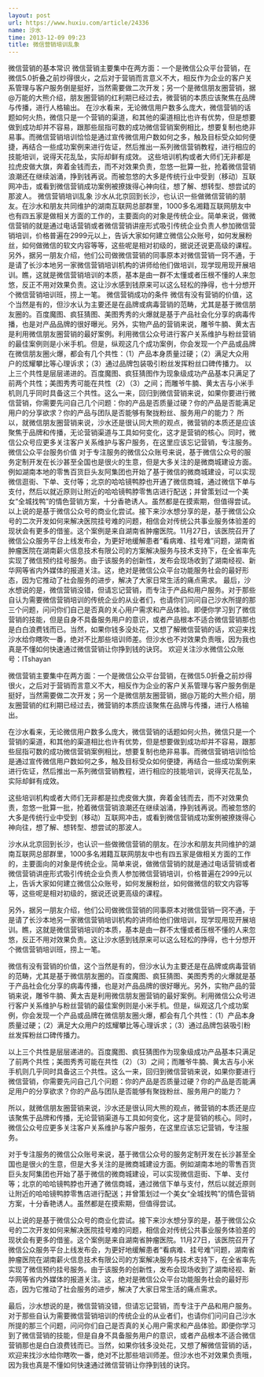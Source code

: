 ```yaml
---
layout: post
url: https://www.huxiu.com/article/24336
name: 沙水
time: 2013-12-09 09:23
title: 微信营销培训乱象
---
```

微信营销的基本常识 微信营销主要集中在两方面：一个是微信公众平台营销，在微信5.0折叠之前炒得很火，之后对于营销而言意义不大，相反作为企业的客户关系管理与客户服务倒是挺好，当然需要做二次开发；另一个是微信朋友圈营销，据@万能的大熊介绍，朋友圈营销的红利期已经过去，微营销的本质应该聚焦在品牌与传播，进行人格输出。 在沙水看来，无论微信用户数多么庞大，微信营销的话题如何火热，微信只是一个营销的渠道，和其他的渠道相比也许有优势，但是想要做到成功却并不容易，跟那些屈指可数的成功微信营销案例相比，想要复制也绝非易事。而微信营销培训恰恰是通过宣传微信用户数如何之多，触及目标受众如何便捷，再结合一些成功案例来进行佐证，然后推出一系列微信营销教程，进行相应的技能培训，说得天花乱坠，实际却鲜有成效。 这些培训机构或者大师们无非都是拉虎皮做大旗，奔着金钱而去，而不对效果负责，忽悠一批算一批，抢着微信营销浪潮还在继续汹涌，挣到钱再说。而被忽悠的大多是传统行业中受到（移动）互联网冲击，或看到微信营销成功案例被撩拨得心神向往，想了解、想转型、想尝试的那波人。 微信营销培训乱象 沙水从北京回到长沙，也认识一些做微信营销的朋友。在沙水和朋友共同维护的湖南互联网总部群里，1000多名湘籍互联网朋友中也有四五家是做相关方面的工作的，主要面向的对象是传统企业。简单来说，做微信营销的就是通过电话营销或者微信营销讲座形式吸引传统企业负责人参加微信营销培训，价格普遍在2999元以上，告诉大家如何建立微信公众账号，如何发展粉丝，如何做微信的软文内容等等，这些呢是相对初级的，据说还说更高级的课程。 另外，据另一朋友介绍，他们公司做微信营销的同事原本对微信营销一窍不通，于是请了长沙本地另一家微信营销培训机构的讲师给他们做培训，现学现用现开展培训。瞧，这就是微信营销培训的本质，基本是由一群不太懂或者压根不懂的人来忽悠，反正不用对效果负责。这让沙水感到钱原来可以这么轻松的挣得，也十分想开个微信营销培训班，捞上一笔。 微信营销成功的条件 微信有没有营销的价值，这个当然是有的，但沙水认为主要还是在品牌或病毒营销的范畴，尤其是基于微信朋友圈的。百度魔图、疯狂猜图、美图秀秀的火爆就是基于产品社会化分享的病毒传播，也是对产品品牌的很好曝光。另外，实物产品的营销来说，雕爷牛腩、黄太吉是利用微信朋友圈营销的最好案例。利用微信公众号进行客户关系维护与粉丝营销的最佳案例则是小米手机。但是，纵观这几个成功案例，你会发现一个产品或品牌在微信朋友圈火爆，都会有几个共性：（1）产品本身质量过硬；（2）满足大众用户的炫耀攀比等心理诉求；（3）通过品牌包装吸引粉丝发挥粉丝口碑传播力。 以上三个共性是层层递进的。百度魔图、疯狂猜图作为现象级成功产品基本只满足了前两个共性；美图秀秀可能在共性（2）（3）之间；而雕爷牛腩、黄太吉与小米手机则几乎同时具备这三个共性。这么一来，回归到微信营销来说，如果你要进行微信营销，你需要先问自己几个问题：你的产品是否质量过硬？你的产品是否能满足用户的分享欲求？你的产品与团队是否能够有聚拢粉丝、服务用户的能力？ 所以，就微信朋友圈营销来说，沙水还是很认同大熊的观点，微营销的本质还是应该聚焦于品牌和传播，无论营销渠道与工具如何变化，这才是营销的核心。同时，微信公众号应更多关注客户关系维护与客户服务，在这里应该忘记营销，专注服务。 微信公众平台服务价值 对于专注服务的微信公众账号来说，基于微信公众号的服务定制开发在长沙甚至全国也是很火的生意，但是大多关注的是微商城建设方面。例如湖南本地的零售百货巨头友阿集团也开始了基于微信的微商城建设，可以实现微信逛街、下单、支付等；北京的哈哈镜鸭脖也开通了微信商城，通过微信下单与支付，然后以就近原则让附近的哈哈镜鸭脖零售店进行配送；并曾策划过一个美女“全城找鸭”的情色营销方案，十分香艳诱人。虽然都是在摸索期，但值得尝试。 以上说的是基于微信公众号的商业化尝试。接下来沙水想分享的是，基于微信公众号的二次开发如何来解决医院挂号难的问题，相信会对传统公共事业服务体验差的现状会有更多的借鉴。这个案例是来自湖南省肿瘤医院。11月27日，该医院召开了微信公众服务平台上线发布会，为更好地缓解患者“看病难、挂号难”问题，湖南省肿瘤医院在湖南薪火信息技术有限公司的方案解决服务与技术支持下，在全省率先实现了微信预约挂号服务。由于该服务的创新性，发布会现场收到了湖南经视、新华网等省内外媒体的报道关注。这，绝对是微信公众平台功能服务社会的最好形态，因为它推动了社会服务的进步，解决了大家日常生活的痛点需求。 最后，沙水想说的是，微信营销没错，但请忘记营销，而专注于产品和用户服务。对于那些自认为需要微信营销培训的传统企业的从业者们，也请你们问问自己沙水所提的那三个问题，问问你们自己是否真的关心用户需求和产品体验。即便你学习到了微信营销的技能，但是自身不具备服务用户的意识，或者产品根本不适合微信营销那也是白白浪费钱而已。当然，如果你钱多没处花，又想了解微信营销的话，欢迎来找沙水给你瞎吹一番，绝对不比那些培训师差。但沙水也不对效果负责哦，因为我也真是不懂如何快速通过微信营销让你挣到钱的诀窍。 欢迎关注沙水微信公众账号：ITshayan

微信营销主要集中在两方面：一个是微信公众平台营销，在微信5.0折叠之前炒得很火，之后对于营销而言意义不大，相反作为企业的客户关系管理与客户服务倒是挺好，当然需要做二次开发；另一个是微信朋友圈营销，据@万能的大熊介绍，朋友圈营销的红利期已经过去，微营销的本质应该聚焦在品牌与传播，进行人格输出。

在沙水看来，无论微信用户数多么庞大，微信营销的话题如何火热，微信只是一个营销的渠道，和其他的渠道相比也许有优势，但是想要做到成功却并不容易，跟那些屈指可数的成功微信营销案例相比，想要复制也绝非易事。而微信营销培训恰恰是通过宣传微信用户数如何之多，触及目标受众如何便捷，再结合一些成功案例来进行佐证，然后推出一系列微信营销教程，进行相应的技能培训，说得天花乱坠，实际却鲜有成效。

这些培训机构或者大师们无非都是拉虎皮做大旗，奔着金钱而去，而不对效果负责，忽悠一批算一批，抢着微信营销浪潮还在继续汹涌，挣到钱再说。而被忽悠的大多是传统行业中受到（移动）互联网冲击，或看到微信营销成功案例被撩拨得心神向往，想了解、想转型、想尝试的那波人。

沙水从北京回到长沙，也认识一些做微信营销的朋友。在沙水和朋友共同维护的湖南互联网总部群里，1000多名湘籍互联网朋友中也有四五家是做相关方面的工作的，主要面向的对象是传统企业。简单来说，做微信营销的就是通过电话营销或者微信营销讲座形式吸引传统企业负责人参加微信营销培训，价格普遍在2999元以上，告诉大家如何建立微信公众账号，如何发展粉丝，如何做微信的软文内容等等，这些呢是相对初级的，据说还说更高级的课程。

另外，据另一朋友介绍，他们公司做微信营销的同事原本对微信营销一窍不通，于是请了长沙本地另一家微信营销培训机构的讲师给他们做培训，现学现用现开展培训。瞧，这就是微信营销培训的本质，基本是由一群不太懂或者压根不懂的人来忽悠，反正不用对效果负责。这让沙水感到钱原来可以这么轻松的挣得，也十分想开个微信营销培训班，捞上一笔。

微信有没有营销的价值，这个当然是有的，但沙水认为主要还是在品牌或病毒营销的范畴，尤其是基于微信朋友圈的。百度魔图、疯狂猜图、美图秀秀的火爆就是基于产品社会化分享的病毒传播，也是对产品品牌的很好曝光。另外，实物产品的营销来说，雕爷牛腩、黄太吉是利用微信朋友圈营销的最好案例。利用微信公众号进行客户关系维护与粉丝营销的最佳案例则是小米手机。但是，纵观这几个成功案例，你会发现一个产品或品牌在微信朋友圈火爆，都会有几个共性：（1）产品本身质量过硬；（2）满足大众用户的炫耀攀比等心理诉求；（3）通过品牌包装吸引粉丝发挥粉丝口碑传播力。

以上三个共性是层层递进的。百度魔图、疯狂猜图作为现象级成功产品基本只满足了前两个共性；美图秀秀可能在共性（2）（3）之间；而雕爷牛腩、黄太吉与小米手机则几乎同时具备这三个共性。这么一来，回归到微信营销来说，如果你要进行微信营销，你需要先问自己几个问题：你的产品是否质量过硬？你的产品是否能满足用户的分享欲求？你的产品与团队是否能够有聚拢粉丝、服务用户的能力？

所以，就微信朋友圈营销来说，沙水还是很认同大熊的观点，微营销的本质还是应该聚焦于品牌和传播，无论营销渠道与工具如何变化，这才是营销的核心。同时，微信公众号应更多关注客户关系维护与客户服务，在这里应该忘记营销，专注服务。

对于专注服务的微信公众账号来说，基于微信公众号的服务定制开发在长沙甚至全国也是很火的生意，但是大多关注的是微商城建设方面。例如湖南本地的零售百货巨头友阿集团也开始了基于微信的微商城建设，可以实现微信逛街、下单、支付等；北京的哈哈镜鸭脖也开通了微信商城，通过微信下单与支付，然后以就近原则让附近的哈哈镜鸭脖零售店进行配送；并曾策划过一个美女“全城找鸭”的情色营销方案，十分香艳诱人。虽然都是在摸索期，但值得尝试。

以上说的是基于微信公众号的商业化尝试。接下来沙水想分享的是，基于微信公众号的二次开发如何来解决医院挂号难的问题，相信会对传统公共事业服务体验差的现状会有更多的借鉴。这个案例是来自湖南省肿瘤医院。11月27日，该医院召开了微信公众服务平台上线发布会，为更好地缓解患者“看病难、挂号难”问题，湖南省肿瘤医院在湖南薪火信息技术有限公司的方案解决服务与技术支持下，在全省率先实现了微信预约挂号服务。由于该服务的创新性，发布会现场收到了湖南经视、新华网等省内外媒体的报道关注。这，绝对是微信公众平台功能服务社会的最好形态，因为它推动了社会服务的进步，解决了大家日常生活的痛点需求。

最后，沙水想说的是，微信营销没错，但请忘记营销，而专注于产品和用户服务。对于那些自认为需要微信营销培训的传统企业的从业者们，也请你们问问自己沙水所提的那三个问题，问问你们自己是否真的关心用户需求和产品体验。即便你学习到了微信营销的技能，但是自身不具备服务用户的意识，或者产品根本不适合微信营销那也是白白浪费钱而已。当然，如果你钱多没处花，又想了解微信营销的话，欢迎来找沙水给你瞎吹一番，绝对不比那些培训师差。但沙水也不对效果负责哦，因为我也真是不懂如何快速通过微信营销让你挣到钱的诀窍。

